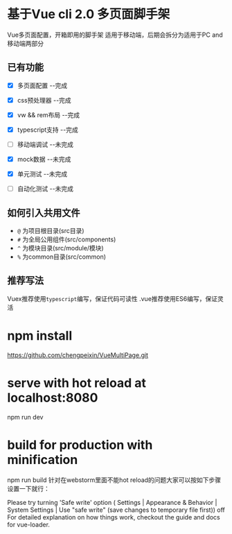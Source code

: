# 基于Vue cli 2.0 多页面脚手架
Vue多页面配置，开箱即用的脚手架
适用于移动端，后期会拆分为适用于PC and 移动端两部分

## 已有功能

+ [x] 多页面配置 --完成

+ [x] css预处理器 --完成

+ [x] vw && rem布局 --完成

+ [x] typescript支持 --完成

+ [ ] 移动端调试 --未完成

+ [x] mock数据 --未完成

+ [x] 单元测试 --未完成

+ [ ] 自动化测试 --未完成


## 如何引入共用文件
- `@` 为项目根目录(src目录)
- `#` 为全局公用组件(src/components)
- `^` 为模块目录(src/module/模块)
- `%` 为common目录(src/common)

## 推荐写法
Vuex推荐使用`typescript`编写，保证代码可读性
.vue推荐使用ES6编写，保证灵活

# npm install

https://github.com/chengpeixin/VueMultiPage.git
# serve with hot reload at localhost:8080
npm run dev

# build for production with minification
npm run build
针对在webstorm里面不能hot reload的问题大家可以按如下步骤设置一下就行：

Please try turning 'Safe write' option ( Settings | Appearance & Behavior | System Settings | Use "safe write" (save changes to temporary file first)) off
For detailed explanation on how things work, checkout the guide and docs for vue-loader.
